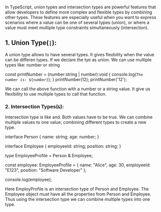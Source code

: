 In TypeScript, union types and intersection types are powerful features that allow developers to define more complex and flexible types by combining other types. These features are especially useful when you want to express scenarios where a value can be one of several types (union), or where a value must meet multiple type constraints simultaneously (intersection).

## 1. **Union Type(`|`):**

A union type allows to have several types. It gives flexbility when the value can be differen types.
If we declare the tye as union. We can use multiple types like: number or string

const printNumber = (number:string | number):void {
    console.log(`The number is: ${number}`);
}
printNumber(12);
printNumber('12');

We can call the above function with a number or a string value. It give us flexibility to use multiple types to call that function.


### 2. **Intersection Types(`&`)**:

Intersection type is like and. Both values have to be true. We can combine multiple values to one value;
combining different types to create a new type.

interface Person {
  name: string;
  age: number;
}

interface Employee {
  employeeId: string;
  position: string;
}

type EmployeeProfile = Person & Employee;

const employee: EmployeeProfile = {
  name: "Alice",
  age: 30,
  employeeId: "E123",
  position: "Software Developer"
};

console.log(employee);


Here EmployProfile is an intersection type of Person and Employee.
The Employee object must have all the properties from Person and Employee.
Thus using the intersection type we can combine multiple types into one type. 
